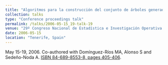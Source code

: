 ```yaml
---
title: "Algoritmos para la construcción del conjunto de árboles generadores bajo un sistema de preferencia: condiciones y diseño"
collection: talks
type: "Conference proceedings talk"
permalink: /talks/2006-05-15_19-talk-19
venue: "29º Congreso Nacional de Estadística e Investigación Operativa (SEIO)"
date: 2006-05-15
location: "Tenerife, Spain"
---
```

May 15-19, 2006. Co-authored with Domínguez-Ríos MA, Alonso S and Sedeño-Noda A.
[ISBN 84-689-8553-8, pages 405-406](http://www.seio.es/descargas/congresos/LibroXXIXCongreso_2006.pdf#page=443).